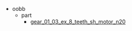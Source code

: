 * oobb
  * part
    * [gear_01_03_ex_8_teeth_sh_motor_n20](oobb/part/gear_01_03_ex_8_teeth_sh_motor_n20)
